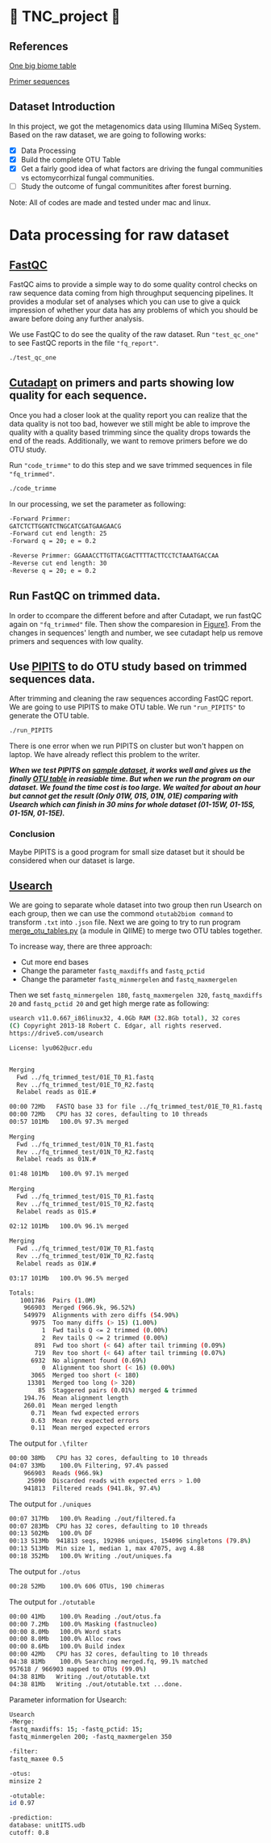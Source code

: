 # :evergreen_tree: TNC_project :mushroom: 


## References
[One big biome table](https://www.biorxiv.org/content/biorxiv/suppl/2017/09/10/184960.DC1/184960-2.pdf)

[Primer sequences](https://nature.berkeley.edu/brunslab/tour/primers.html)

## Dataset Introduction
In this project, we got the metagenomics data using Illumina MiSeq System. Based on the raw dataset, we are going to following works:


- [x] Data Processing
- [x] Build the complete OTU Table
- [x] Get a fairly good idea of what factors are driving the fungal communities vs ectomycorrhizal fungal communities.
- [ ] Study the outcome of fungal communitites after forest burning.

Note: All of codes are made and tested under mac and linux.

# Data processing for raw dataset

## [FastQC](https://www.bioinformatics.babraham.ac.uk/projects/fastqc/)

FastQC aims to provide a simple way to do some quality control checks on raw sequence data coming from high throughput sequencing pipelines. It provides a modular set of analyses which you can use to give a quick impression of whether your data has any problems of which you should be aware before doing any further analysis.

We use FastQC to do see the quality of the raw dataset. Run `"test_qc_one"` to see FastQC reports in the file `"fq_report"`.
```bash
./test_qc_one
```

## [Cutadapt](https://cutadapt.readthedocs.io/en/stable/) on primers and parts showing low quality for each sequence.

Once you had a closer look at the quality report you can realize that the data quality is not too bad, however we still might be able to improve the quality with a quality based trimming since the quality drops towards the end of the reads. Additionally, we want to remove primers before we do OTU study. 

Run `"code_trimme"` to do this step and we save trimmed sequences in file `"fq_trimmed"`.
```bash
./code_trimme
```

In our processing, we set the parameter as following:

```bash
-Forward Primmer: 
GATCTCTTGGNTCTNGCATCGATGAAGAACG
-Forward cut end length: 25
-Forward q = 20; e = 0.2

-Reverse Primmer: GGAAACCTTGTTACGACTTTTACTTCCTCTAAATGACCAA
-Reverse cut end length: 30
-Reverse q = 20; e = 0.2
```


## Run FastQC on trimmed data.
In order to ccompare the different before and after Cutadapt, we run fastQC again on `"fq_trimmed"` file. Then show the comparesion in [Figure1](/result.pdf). From the changes in sequences' length and number, we see cutadapt help us remove primers and sequences with low quality.


## Use [PIPITS](https://github.com/hsgweon/pipits) to do OTU study based on trimmed sequences data.
After trimming and cleaning the raw sequences according FastQC report. We are going to use PIPITS to make OTU table. 
We run `"run_PIPITS"` to generate the OTU table.
```bash
./run_PIPITS
```

There is one error when we run PIPITS on cluster but won't happen on laptop. We have already reflect this problem to the writer. 

**_When we test PIPITS on [sample dataset](rawdata), it works well and gives us the finally [OTU table](otu_table_from_PIPITS_sample.txt) in reasiable time. But when we run the program on our dataset. We found the time cost is too large. We waited for about an hour but cannot get the result (Only 01W, 01S, 01N, 01E) comparing with Usearch which can finish in 30 mins for whole dataset (01-15W, 01-15S, 01-15N, 01-15E)._**


### Conclusion
Maybe PIPITS is a good program for small size dataset but it should be considered when our dataset is large.

## [Usearch](http://www.drive5.com/usearch/)

We are going to separate whole dataset into two group then run Usearch on each group, then we can use the commond `otutab2biom command` to transform `.txt` into `.json` file. Next we are going to try to run program [merge_otu_tables.py](http://qiime.org/scripts/merge_otu_tables.html) (a module in QIIME) to merge two OTU tables together. 

To increase way, there are three approach:
- Cut more end bases
- Change the parameter `fastq_maxdiffs` and `fastq_pctid`
- Change the parameter `fastq_minmergelen` and `fastq_maxmergelen` 

Then we set `fastq_minmergelen 180`, `fastq_maxmergelen 320`, `fastq_maxdiffs 20` and `fastq_pctid 20` and get high merge rate as following: 

```bash
usearch v11.0.667_i86linux32, 4.0Gb RAM (32.8Gb total), 32 cores
(C) Copyright 2013-18 Robert C. Edgar, all rights reserved.
https://drive5.com/usearch

License: lyu062@ucr.edu


Merging
  Fwd ../fq_trimmed_test/01E_T0_R1.fastq
  Rev ../fq_trimmed_test/01E_T0_R2.fastq
  Relabel reads as 01E.#

00:00 72Mb   FASTQ base 33 for file ../fq_trimmed_test/01E_T0_R1.fastq
00:00 72Mb   CPU has 32 cores, defaulting to 10 threads
00:57 101Mb   100.0% 97.3% merged
                                 
Merging
  Fwd ../fq_trimmed_test/01N_T0_R1.fastq
  Rev ../fq_trimmed_test/01N_T0_R2.fastq
  Relabel reads as 01N.#

01:48 101Mb   100.0% 97.1% merged
                                 
Merging
  Fwd ../fq_trimmed_test/01S_T0_R1.fastq
  Rev ../fq_trimmed_test/01S_T0_R2.fastq
  Relabel reads as 01S.#

02:12 101Mb   100.0% 96.1% merged
                                 
Merging
  Fwd ../fq_trimmed_test/01W_T0_R1.fastq
  Rev ../fq_trimmed_test/01W_T0_R2.fastq
  Relabel reads as 01W.#

03:17 101Mb   100.0% 96.5% merged

Totals:
   1001786  Pairs (1.0M)
    966903  Merged (966.9k, 96.52%)
    549979  Alignments with zero diffs (54.90%)
      9975  Too many diffs (> 15) (1.00%)
         1  Fwd tails Q <= 2 trimmed (0.00%)
         2  Rev tails Q <= 2 trimmed (0.00%)
       891  Fwd too short (< 64) after tail trimming (0.09%)
       719  Rev too short (< 64) after tail trimming (0.07%)
      6932  No alignment found (0.69%)
         0  Alignment too short (< 16) (0.00%)
      3065  Merged too short (< 180)
     13301  Merged too long (> 320)
        85  Staggered pairs (0.01%) merged & trimmed
    194.76  Mean alignment length
    260.01  Mean merged length
      0.71  Mean fwd expected errors
      0.63  Mean rev expected errors
      0.11  Mean merged expected errors
```
The output for `.\filter`

```bash
00:00 38Mb   CPU has 32 cores, defaulting to 10 threads
04:07 33Mb    100.0% Filtering, 97.4% passed
    966903  Reads (966.9k)                  
     25090  Discarded reads with expected errs > 1.00
    941813  Filtered reads (941.8k, 97.4%)
```

The output for `./uniques`
```bash
00:07 317Mb   100.0% Reading ./out/filtered.fa
00:07 283Mb  CPU has 32 cores, defaulting to 10 threads
00:13 502Mb   100.0% DF
00:13 513Mb  941813 seqs, 192986 uniques, 154096 singletons (79.8%)
00:13 513Mb  Min size 1, median 1, max 47075, avg 4.88
00:18 352Mb   100.0% Writing ./out/uniques.fa
```

The output for `./otus`
```bash
00:28 52Mb    100.0% 606 OTUs, 190 chimeras
```

The output for `./otutable `

```bash
00:00 41Mb    100.0% Reading ./out/otus.fa
00:00 7.2Mb   100.0% Masking (fastnucleo) 
00:00 8.0Mb   100.0% Word stats          
00:00 8.0Mb   100.0% Alloc rows
00:00 8.6Mb   100.0% Build index
00:00 42Mb   CPU has 32 cores, defaulting to 10 threads
04:38 81Mb    100.0% Searching merged.fq, 99.1% matched
957618 / 966903 mapped to OTUs (99.0%)                 
04:38 81Mb   Writing ./out/otutable.txt
04:38 81Mb   Writing ./out/otutable.txt ...done.
```
Parameter information for Usearch:
```bash
Usearch
-Merge: 
fastq_maxdiffs: 15; -fastq_pctid: 15;
fastq_minmergelen 200; -fastq_maxmergelen 350

-filter:
fastq_maxee 0.5

-otus:
minsize 2

-otutable:
id 0.97

-prediction:
database: unitITS.udb
cutoff: 0.8 

```
